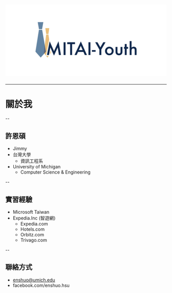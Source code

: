 # ![MiTai](img/MiTai.jpg)

---

# 關於我

--

## 許恩碩
  - Jimmy
  - 台灣大學
    - 資訊工程系
  - University of Michigan
    - Computer Science & Engineering

--
## 實習經驗
  - Microsoft Taiwan
  - Expedia.Inc (智遊網)
    - Expedia.com
    - Hotels.com
    - Orbitz.com
    - Trivago.com

--
## 聯絡方式
  - enshuo@umich.edu
  - facebook.com/enshuo.hsu
